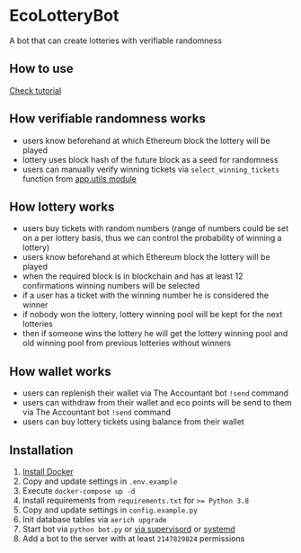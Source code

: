 # EcoLotteryBot

A bot that can create lotteries with verifiable randomness


## How to use
[Check tutorial](https://github.com/eco-community/lottery-bot/blob/main/docs/Tutorial.md)


## How verifiable randomness works
- users know beforehand at which Ethereum block the lottery will be played
- lottery uses block hash of the future block as a seed for randomness
- users can manually verify winning tickets via `select_winning_tickets` function from [app.utils module](https://github.com/eco-community/lottery-bot/blob/main/app/utils.py)


## How lottery works
- users buy tickets with random numbers (range of numbers could be set on a per lottery basis, thus we can control the probability of winning a lottery)
- users know beforehand at which Ethereum block the lottery will be played
- when the required block is in blockchain and has at least 12 confirmations winning numbers will be selected
- if a user has a ticket with the winning number he is considered the winner
- if nobody won the lottery, lottery winning pool will be kept for the next lotteries
- then if someone wins the lottery he will get the lottery winning pool and old winning pool from previous lotteries without winners


## How wallet works
- users can replenish their wallet via The Accountant bot `!send` command
- users can withdraw from their wallet and eco points will be send to them via The Accountant bot `!send` command
- users can buy lottery tickets using balance from their wallet


## Installation
1. [Install Docker](https://docs.docker.com/engine/install/ubuntu/)
2. Copy and update settings in `.env.example`
3. Execute `docker-compose up -d`
4. Install requirements from `requirements.txt` for `>= Python 3.8`
5. Copy and update settings in `config.example.py`
6. Init database tables via `aerich upgrade`
7. Start bot via `python bot.py` or [via supervisord](http://supervisord.org/) or [systemd](https://es.wikipedia.org/wiki/Systemd)
8. Add a bot to the server with at least `2147829824` permissions
